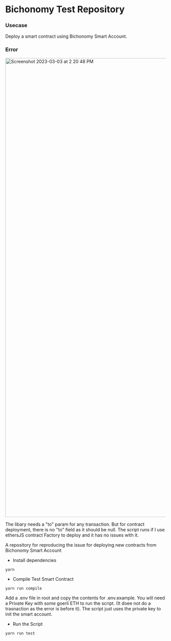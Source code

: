 # Bichonomy Test Repository

### Usecase
Deploy a smart contract using Bichonomy Smart Account.

### Error

<img width="1440" alt="Screenshot 2023-03-03 at 2 20 48 PM" src="https://user-images.githubusercontent.com/47684949/222675147-1bf0b4d8-57f6-43b5-a22d-ff6f118f4705.png">

The libary needs a "to" param for any transaction. But for contract deployment, there is no "to" field as it should be null.
The script runs if I use ethersJS contract Factory to deploy and it has no issues with it.


A repository for reproducing the issue for deploying new contracts from Bichonomy Smart Account


- Install dependencies

```
yarn
```

- Compile Test Smart Contract

```
yarn run compile
```

Add a .env file in root and copy the contents for .env.example. You will need a Private Key with some goerli ETH to run the script. (It doee not do a trasnaction as the error is before it). The script just uses the private key to init the smart account.

- Run the Script

```
yarn run test
```

